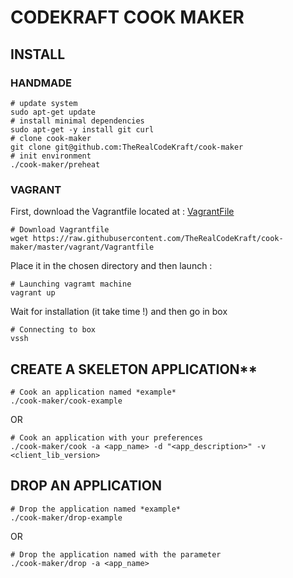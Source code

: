 # CODEKRAFT COOK MAKER

## INSTALL

### HANDMADE
    # update system
    sudo apt-get update
    # install minimal dependencies
    sudo apt-get -y install git curl
    # clone cook-maker
    git clone git@github.com:TheRealCodeKraft/cook-maker
    # init environment
    ./cook-maker/preheat
    
### VAGRANT
First, download the Vagrantfile located at : [VagrantFile](https://raw.githubusercontent.com/TheRealCodeKraft/cook-maker/master/vagrant/Vagrantfile)

    # Download Vagrantfile
    wget https://raw.githubusercontent.com/TheRealCodeKraft/cook-maker/master/vagrant/Vagrantfile

Place it in the chosen directory and then launch :

    # Launching vagramt machine
    vagrant up
    
Wait for installation (it take time !) and then go in box

    # Connecting to box
    vssh

## CREATE A SKELETON APPLICATION**
    
    # Cook an application named *example*
    ./cook-maker/cook-example
OR

    # Cook an application with your preferences
    ./cook-maker/cook -a <app_name> -d "<app_description>" -v <client_lib_version>

## DROP AN APPLICATION

    # Drop the application named *example*
    ./cook-maker/drop-example
OR

    # Drop the application named with the parameter
    ./cook-maker/drop -a <app_name>
